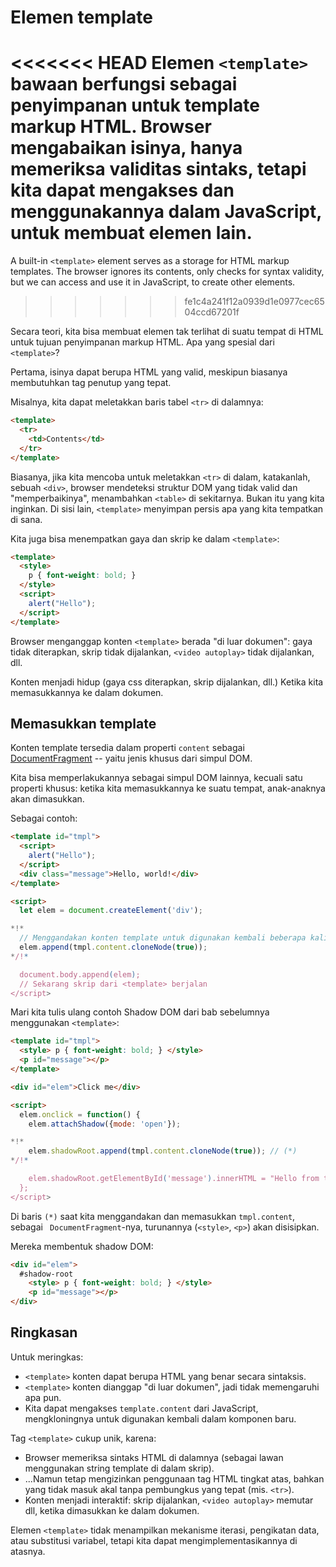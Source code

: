 
# Elemen template

<<<<<<< HEAD
Elemen `<template>` bawaan berfungsi sebagai penyimpanan untuk template markup HTML. Browser mengabaikan isinya, hanya memeriksa validitas sintaks, tetapi kita dapat mengakses dan menggunakannya dalam JavaScript, untuk membuat elemen lain.
=======
A built-in `<template>` element serves as a storage for HTML markup templates. The browser ignores its contents, only checks for syntax validity, but we can access and use it in JavaScript, to create other elements.
>>>>>>> fe1c4a241f12a0939d1e0977cec6504ccd67201f

Secara teori, kita bisa membuat elemen tak terlihat di suatu tempat di HTML untuk tujuan penyimpanan markup HTML. Apa yang spesial dari `<template>`?

Pertama, isinya dapat berupa HTML yang valid, meskipun biasanya membutuhkan tag penutup yang tepat.

Misalnya, kita dapat meletakkan baris tabel `<tr>` di dalamnya:
```html
<template>
  <tr>
    <td>Contents</td>
  </tr>
</template>
```

Biasanya, jika kita mencoba untuk meletakkan `<tr>` di dalam, katakanlah, sebuah `<div>`, browser mendeteksi struktur DOM yang tidak valid dan "memperbaikinya", menambahkan `<table>` di sekitarnya. Bukan itu yang kita inginkan. Di sisi lain, `<template>` menyimpan persis apa yang kita tempatkan di sana.

Kita juga bisa menempatkan gaya dan skrip ke dalam `<template>`:

```html
<template>
  <style>
    p { font-weight: bold; }
  </style>
  <script>
    alert("Hello");
  </script>
</template>
```

Browser menganggap konten `<template>` berada "di luar dokumen": gaya tidak diterapkan, skrip tidak dijalankan, `<video autoplay>` tidak dijalankan, dll.

Konten menjadi hidup (gaya css diterapkan, skrip dijalankan, dll.) Ketika kita memasukkannya ke dalam dokumen.

## Memasukkan template

Konten template tersedia dalam properti `content` sebagai [DocumentFragment](info:modifying-document#document-fragment) -- yaitu jenis khusus dari simpul DOM.

Kita bisa memperlakukannya sebagai simpul DOM lainnya, kecuali satu properti khusus: ketika kita memasukkannya ke suatu tempat, anak-anaknya akan dimasukkan.

Sebagai contoh:

```html run
<template id="tmpl">
  <script>
    alert("Hello");
  </script>
  <div class="message">Hello, world!</div>
</template>

<script>
  let elem = document.createElement('div');

*!*
  // Menggandakan konten template untuk digunakan kembali beberapa kali
  elem.append(tmpl.content.cloneNode(true));
*/!*

  document.body.append(elem);
  // Sekarang skrip dari <template> berjalan
</script>
```

Mari kita tulis ulang contoh Shadow DOM dari bab sebelumnya menggunakan `<template>`:

```html run untrusted autorun="no-epub" height=60
<template id="tmpl">
  <style> p { font-weight: bold; } </style>
  <p id="message"></p>
</template>

<div id="elem">Click me</div>

<script>
  elem.onclick = function() {
    elem.attachShadow({mode: 'open'});

*!*
    elem.shadowRoot.append(tmpl.content.cloneNode(true)); // (*)
*/!*

    elem.shadowRoot.getElementById('message').innerHTML = "Hello from the shadows!";
  };
</script>
```

Di baris `(*)` saat kita menggandakan dan memasukkan `tmpl.content`, sebagai ` DocumentFragment`-nya, turunannya (`<style>`, `<p>`) akan disisipkan.

Mereka membentuk shadow DOM:

```html
<div id="elem">
  #shadow-root
    <style> p { font-weight: bold; } </style>
    <p id="message"></p>
</div>
```

## Ringkasan

Untuk meringkas:

- `<template>` konten dapat berupa HTML yang benar secara sintaksis.
- `<template>` konten dianggap "di luar dokumen", jadi tidak memengaruhi apa pun.
- Kita dapat mengakses `template.content` dari JavaScript, mengkloningnya untuk digunakan kembali dalam komponen baru.

Tag `<template>` cukup unik, karena:

- Browser memeriksa sintaks HTML di dalamnya (sebagai lawan menggunakan string template di dalam skrip).
- ...Namun tetap mengizinkan penggunaan tag HTML tingkat atas, bahkan yang tidak masuk akal tanpa pembungkus yang tepat (mis. `<tr>`).
- Konten menjadi interaktif: skrip dijalankan, `<video autoplay>` memutar dll, ketika dimasukkan ke dalam dokumen.

Elemen `<template>` tidak menampilkan mekanisme iterasi, pengikatan data, atau substitusi variabel, tetapi kita dapat mengimplementasikannya di atasnya.
